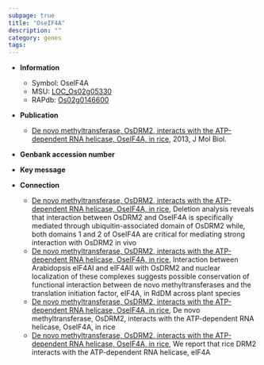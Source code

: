 ```yaml
---
subpage: true
title: "OseIF4A"
description: ""
category: genes
tags: 
---
```


* **Information**  
    + Symbol: OseIF4A  
    + MSU: [LOC_Os02g05330](http://rice.plantbiology.msu.edu/cgi-bin/ORF_infopage.cgi?orf=LOC_Os02g05330)  
    + RAPdb: [Os02g0146600](http://rapdb.dna.affrc.go.jp/viewer/gbrowse_details/irgsp1?name=Os02g0146600)  

* **Publication**  
    + [De novo methyltransferase, OsDRM2, interacts with the ATP-dependent RNA helicase, OseIF4A, in rice](http://www.ncbi.nlm.nih.gov/pubmed?term=De+novo+methyltransferase,+OsDRM2,+interacts+with+the+ATP-dependent+RNA+helicase,+OseIF4A,+in+rice%5BTitle%5D), 2013, J Mol Biol.

* **Genbank accession number**  

* **Key message**  

* **Connection**  
    + [De novo methyltransferase, OsDRM2, interacts with the ATP-dependent RNA helicase, OseIF4A, in rice](http://www.ncbi.nlm.nih.gov/pubmed?term=De+novo+methyltransferase,+OsDRM2,+interacts+with+the+ATP-dependent+RNA+helicase,+OseIF4A,+in+rice%5BTitle%5D), Deletion analysis reveals that interaction between OsDRM2 and OseIF4A is specifically mediated through ubiquitin-associated domain of OsDRM2 while, both domains 1 and 2 of OseIF4A are critical for mediating strong interaction with OsDRM2 in vivo
    + [De novo methyltransferase, OsDRM2, interacts with the ATP-dependent RNA helicase, OseIF4A, in rice](http://www.ncbi.nlm.nih.gov/pubmed?term=De+novo+methyltransferase,+OsDRM2,+interacts+with+the+ATP-dependent+RNA+helicase,+OseIF4A,+in+rice%5BTitle%5D), Interaction between Arabidopsis eIF4AI and eIF4AII with OsDRM2 and nuclear localization of these complexes suggests possible conservation of functional interaction between de novo methyltransferases and the translation initiation factor, eIF4A, in RdDM across plant species
    + [De novo methyltransferase, OsDRM2, interacts with the ATP-dependent RNA helicase, OseIF4A, in rice](http://www.ncbi.nlm.nih.gov/pubmed?term=De+novo+methyltransferase,+OsDRM2,+interacts+with+the+ATP-dependent+RNA+helicase,+OseIF4A,+in+rice%5BTitle%5D), De novo methyltransferase, OsDRM2, interacts with the ATP-dependent RNA helicase, OseIF4A, in rice
    + [De novo methyltransferase, OsDRM2, interacts with the ATP-dependent RNA helicase, OseIF4A, in rice](http://www.ncbi.nlm.nih.gov/pubmed?term=De+novo+methyltransferase,+OsDRM2,+interacts+with+the+ATP-dependent+RNA+helicase,+OseIF4A,+in+rice%5BTitle%5D), We report that rice DRM2 interacts with the ATP-dependent RNA helicase, eIF4A



